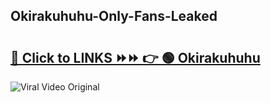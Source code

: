 
 ## Okirakuhuhu-Only-Fans-Leaked

# <h2><a href="https://clipsfans.com/Okirakuhuhu&ref=git">🔗 Click to LINKS ⏩⏩ 👉 🟢 Okirakuhuhu </a></h2>

<a href="https://clipsfans.com/Okirakuhuhu&ref=git" rel="nofollow" data-target="animated-image.originalLink"><img src="https://i.ibb.co.com/xMMVF88/686577567.gif" alt="Viral Video Original" style="max-width: 100%; display: inline-block;" data-target="animated-image.originalImage"></a>

